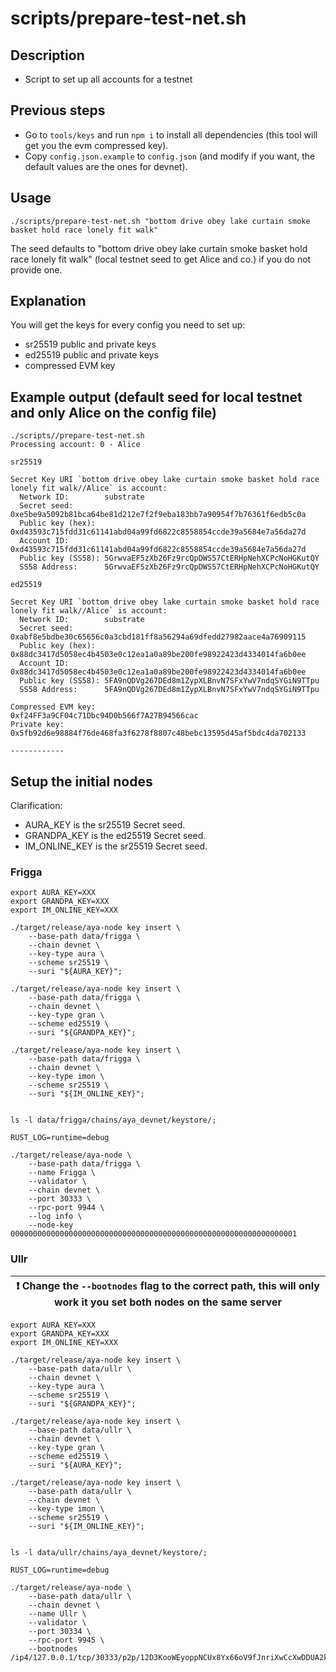 # scripts/prepare-test-net.sh

## Description

- Script to set up all accounts for a testnet

## Previous steps

- Go to `tools/keys` and run `npm i` to install all dependencies (this tool will get you the evm compressed 
key).
- Copy `config.json.example` to `config.json` (and modify if you want, the default values are the ones for devnet).

## Usage

```shell
./scripts/prepare-test-net.sh "bottom drive obey lake curtain smoke basket hold race lonely fit walk"
```

The seed defaults to "bottom drive obey lake curtain smoke basket hold race lonely fit walk" (local testnet seed to 
get Alice and co.) if you do not provide one.

## Explanation

You will get the keys for every config you need to set up: 

- sr25519 public and private keys
- ed25519 public and private keys
- compressed EVM key

## Example output (default seed for local testnet and only Alice on the config file)

```shell
./scripts//prepare-test-net.sh 
Processing account: 0 - Alice

sr25519

Secret Key URI `bottom drive obey lake curtain smoke basket hold race lonely fit walk//Alice` is account:
  Network ID:        substrate
  Secret seed:       0xe5be9a5092b81bca64be81d212e7f2f9eba183bb7a90954f7b76361f6edb5c0a
  Public key (hex):  0xd43593c715fdd31c61141abd04a99fd6822c8558854ccde39a5684e7a56da27d
  Account ID:        0xd43593c715fdd31c61141abd04a99fd6822c8558854ccde39a5684e7a56da27d
  Public key (SS58): 5GrwvaEF5zXb26Fz9rcQpDWS57CtERHpNehXCPcNoHGKutQY
  SS58 Address:      5GrwvaEF5zXb26Fz9rcQpDWS57CtERHpNehXCPcNoHGKutQY

ed25519

Secret Key URI `bottom drive obey lake curtain smoke basket hold race lonely fit walk//Alice` is account:
  Network ID:        substrate
  Secret seed:       0xabf8e5bdbe30c65656c0a3cbd181ff8a56294a69dfedd27982aace4a76909115
  Public key (hex):  0x88dc3417d5058ec4b4503e0c12ea1a0a89be200fe98922423d4334014fa6b0ee
  Account ID:        0x88dc3417d5058ec4b4503e0c12ea1a0a89be200fe98922423d4334014fa6b0ee
  Public key (SS58): 5FA9nQDVg267DEd8m1ZypXLBnvN7SFxYwV7ndqSYGiN9TTpu
  SS58 Address:      5FA9nQDVg267DEd8m1ZypXLBnvN7SFxYwV7ndqSYGiN9TTpu

Compressed EVM key:             0xf24FF3a9CF04c71Dbc94D0b566f7A27B94566cac
Private key:                    0x5fb92d6e98884f76de468fa3f6278f8807c48bebc13595d45af5bdc4da702133

------------
```

## Setup the initial nodes

Clarification:
- AURA_KEY is the sr25519 Secret seed.
- GRANDPA_KEY is the ed25519 Secret seed.
- IM_ONLINE_KEY is the sr25519 Secret seed.

### Frigga

```shell
export AURA_KEY=XXX
export GRANDPA_KEY=XXX
export IM_ONLINE_KEY=XXX

./target/release/aya-node key insert \
    --base-path data/frigga \
    --chain devnet \
    --key-type aura \
    --scheme sr25519 \
    --suri "${AURA_KEY}";
    
./target/release/aya-node key insert \
    --base-path data/frigga \
    --chain devnet \
    --key-type gran \
    --scheme ed25519 \
    --suri "${GRANDPA_KEY}";
    
./target/release/aya-node key insert \
    --base-path data/frigga \
    --chain devnet \
    --key-type imon \
    --scheme sr25519 \
    --suri "${IM_ONLINE_KEY}";
    
    
ls -l data/frigga/chains/aya_devnet/keystore/;

RUST_LOG=runtime=debug
    
./target/release/aya-node \
    --base-path data/frigga \
    --name Frigga \
    --validator \
    --chain devnet \
    --port 30333 \
    --rpc-port 9944 \
    --log info \
    --node-key 0000000000000000000000000000000000000000000000000000000000000001
```

### Ullr

| :exclamation:  Change the `--bootnodes` flag to the correct path, this will only work it you set both nodes on the same server |
|--------------------------------------------------------------------------------------------------------------------------------|

```shell
export AURA_KEY=XXX
export GRANDPA_KEY=XXX
export IM_ONLINE_KEY=XXX

./target/release/aya-node key insert \
    --base-path data/ullr \
    --chain devnet \
    --key-type aura \
    --scheme sr25519 \
    --suri "${GRANDPA_KEY}";
    
./target/release/aya-node key insert \
    --base-path data/ullr \
    --chain devnet \
    --key-type gran \
    --scheme ed25519 \
    --suri "${AURA_KEY}";
    
./target/release/aya-node key insert \
    --base-path data/ullr \
    --chain devnet \
    --key-type imon \
    --scheme sr25519 \
    --suri "${IM_ONLINE_KEY}";
    
    
ls -l data/ullr/chains/aya_devnet/keystore/;

RUST_LOG=runtime=debug 
    
./target/release/aya-node \
    --base-path data/ullr \
    --chain devnet \
    --name Ullr \
    --validator \
    --port 30334 \
    --rpc-port 9945 \
    --bootnodes /ip4/127.0.0.1/tcp/30333/p2p/12D3KooWEyoppNCUx8Yx66oV9fJnriXwCcXwDDUA2kj6vnc6iDEp
```